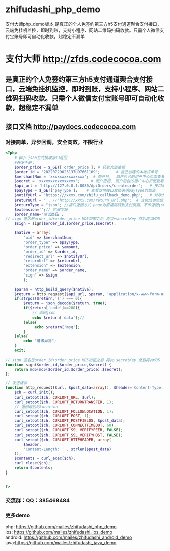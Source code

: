 # zhifudashi_php_demo
支付大师php_demo版本,是真正的个人免签约第三方h5支付通道聚合支付接口，云端免挂机监控，即时到账，支持小程序、网站二维码扫码收款。只需个人微信支付宝账号即可自动化收款，超稳定不漏单
# 支付大师 http://zfds.codecocoa.com
## 是真正的个人免签约第三方h5支付通道聚合支付接口，云端免挂机监控，即时到账，支持小程序、网站二维码扫码收款。只需个人微信支付宝账号即可自动化收款，超稳定不漏单

## 接口文档  http://paydocs.codecocoa.com


### 对接简单，异步回调，安全高效，不限行业


``` php
<?php
	# php json方式接收接口返回 
	#开发手册：
    $order_price = $_GET['order_price']; # 获取充值金额
    $order_id = '20220729023137U97661109';       # 自己创建的本地订单号
    $merchantNum = 'xxxxxxxxxxxxxxx';  # 商户号,  商户后台的用户中心页面查看
	$secret = 'xxxxxxxxxxxxxxxx';     # 商户密钥, 商户后台的用户中心页面查看
    $api_url = 'http://127.0.0.1:8080/ApiOrders/createorder';   # 接口地址， 商户后台的用户中心页面查看
    $payType = $_GET['payType'];    # 查看支付接口文档说明payType的取值
    $notifyUrl = 'https:///xxxx.com/zhifu_callback_demo.php';   # 修改为您自己用来接收支付成功的公网地址
    $returnUrl = ''; //'http://xxxx.com/return_url.php';  # 支付成功您想让页面跳转的地址
	$returnType = "json"; //接口返回方式 page为直接跳转到支付页面，不传返回json
	$extension='';// 扩展字段
	$order_name='测试商品';
// sign 签名是order_id+order_price MD5加密之后 再次+secretKey 然后再次MD5
    $sign = sign($order_id,$order_price,$secret);

    $native = array(
		"uid" => $merchantNum,
		"order_type" => $payType,
		"order_price" => $amount,
		"order_id" => $order_id,
		"redirect_url" => $notifyUrl,
		"returnUrl" => $returnUrl,
		"extension" => $extension,
		"order_name" => $order_name,
		"sign" => $sign
		);
	
	$param = http_build_query($native);
	$return = http_request($api_url, $param, 'application/x-www-form-urlencoded;charset=utf-8');
	if(strpos($return,'{') === 0){
		$return = json_decode($return, true);
		if($return['code']==200){
			// 返回json 
			echo $return['data'];//
		}else{
			 echo $return['msg'];
		}
	}else{
		echo "请求异常";
	}
	exit;
	
// sign 签名是order_id+order_price MD5加密之后 再次+secretKey 然后再次MD5
function sign($order_id,$order_price,$secret) {
    return md5(md5($order_id.$order_price).$secret);
};	

// 发送请求
function http_request($url, $post_data=array(), $header='Content-Type: application/json'){
	$ch = curl_init();
	curl_setopt($ch, CURLOPT_URL, $url);
	curl_setopt($ch, CURLOPT_RETURNTRANSFER, 1);
	// 返回最后的Location
    curl_setopt($ch, CURLOPT_FOLLOWLOCATION, 1);
	curl_setopt($ch, CURLOPT_POST, 1);
	curl_setopt($ch, CURLOPT_POSTFIELDS, $post_data);
	curl_setopt($ch, CURLOPT_CONNECTTIMEOUT, 60);
	curl_setopt($ch, CURLOPT_SSL_VERIFYPEER, FALSE);
	curl_setopt($ch, CURLOPT_SSL_VERIFYHOST, FALSE);
	curl_setopt($ch, CURLOPT_HTTPHEADER, array(
        $header,
        'Content-Length: ' . strlen($post_data)
    ));
	$contents = curl_exec($ch);
	curl_close($ch);
	return $contents;
}
	

?>

```

### 交流群：QQ：385468484

### 更多demo
php:   https://github.com/mailes/zhifudashi_php_demo  
ios: https://github.com/mailes/zhifudashi_ios_demo    
android: https://github.com/mailes/zhifudashi_android_demo   
java:https://github.com/mailes/zhifudashi_java_demo   
